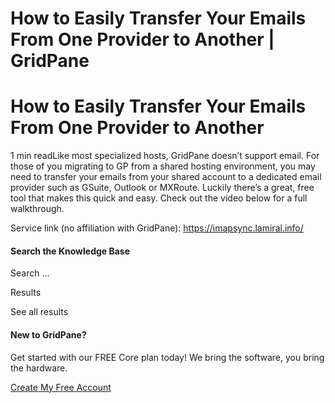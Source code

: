 # How to Easily Transfer Your Emails From One Provider to Another | GridPane

# How to Easily Transfer Your Emails From One Provider to Another

 

1 min readLike most specialized hosts, GridPane doesn’t support email. For those of you migrating to GP from a shared hosting environment, you may need to transfer your emails from your shared account to a dedicated email provider such as GSuite, Outlook or MXRoute. Luckily there’s a great, free tool that makes this quick and easy. Check out the video below for a full walkthrough.

Service link (no affiliation with GridPane): https://imapsync.lamiral.info/

 

#### Search the Knowledge Base

Search ...

 Results

See all results

#### New to GridPane?

Get started with our FREE Core plan today! We bring the software, you bring the hardware.

[Create My Free Account](https://gridpane.com/checkout/?plan=core)

